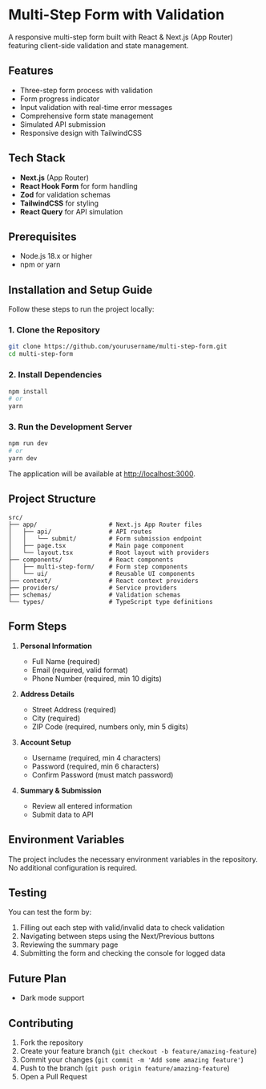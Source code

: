 # Multi-Step Form with Validation

A responsive multi-step form built with React & Next.js (App Router) featuring client-side validation and state management.

## Features

- Three-step form process with validation
- Form progress indicator
- Input validation with real-time error messages
- Comprehensive form state management
- Simulated API submission
- Responsive design with TailwindCSS

## Tech Stack

- **Next.js** (App Router)
- **React Hook Form** for form handling
- **Zod** for validation schemas
- **TailwindCSS** for styling
- **React Query** for API simulation

## Prerequisites

- Node.js 18.x or higher
- npm or yarn

## Installation and Setup Guide

Follow these steps to run the project locally:

### 1. Clone the Repository

```bash
git clone https://github.com/yourusername/multi-step-form.git
cd multi-step-form
```

### 2. Install Dependencies

```bash
npm install
# or
yarn
```

### 3. Run the Development Server

```bash
npm run dev
# or
yarn dev
```

The application will be available at [http://localhost:3000](http://localhost:3000).

## Project Structure

```
src/
├── app/                    # Next.js App Router files
│   ├── api/                # API routes
│   │   └── submit/         # Form submission endpoint
│   ├── page.tsx            # Main page component
│   └── layout.tsx          # Root layout with providers
├── components/             # React components
│   ├── multi-step-form/    # Form step components
│   └── ui/                 # Reusable UI components
├── context/                # React context providers
├── providers/              # Service providers
├── schemas/                # Validation schemas
└── types/                  # TypeScript type definitions
```

## Form Steps

1. **Personal Information**

   - Full Name (required)
   - Email (required, valid format)
   - Phone Number (required, min 10 digits)

2. **Address Details**

   - Street Address (required)
   - City (required)
   - ZIP Code (required, numbers only, min 5 digits)

3. **Account Setup**

   - Username (required, min 4 characters)
   - Password (required, min 6 characters)
   - Confirm Password (must match password)

4. **Summary & Submission**
   - Review all entered information
   - Submit data to API

## Environment Variables

The project includes the necessary environment variables in the repository. No additional configuration is required.

## Testing

You can test the form by:

1. Filling out each step with valid/invalid data to check validation
2. Navigating between steps using the Next/Previous buttons
3. Reviewing the summary page
4. Submitting the form and checking the console for logged data

## Future Plan

- Dark mode support

## Contributing

1. Fork the repository
2. Create your feature branch (`git checkout -b feature/amazing-feature`)
3. Commit your changes (`git commit -m 'Add some amazing feature'`)
4. Push to the branch (`git push origin feature/amazing-feature`)
5. Open a Pull Request
